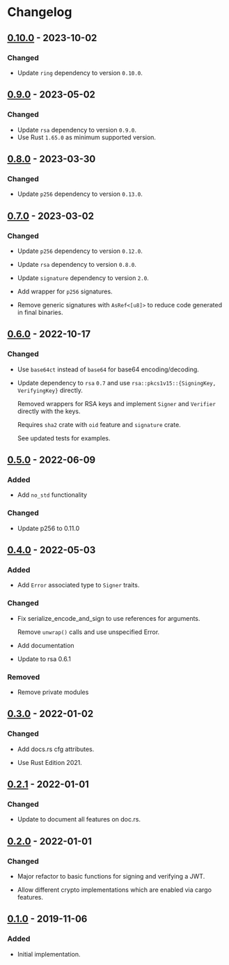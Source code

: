 # Changelog

## [0.10.0] - 2023-10-02

### Changed

- Update `ring` dependency to version `0.10.0`.

## [0.9.0] - 2023-05-02

### Changed

- Update `rsa` dependency to version `0.9.0`.
- Use Rust `1.65.0` as minimum supported version.

## [0.8.0] - 2023-03-30

### Changed

- Update `p256` dependency to version `0.13.0`.

## [0.7.0] - 2023-03-02

### Changed

- Update `p256` dependency to version `0.12.0`.

- Update `rsa` dependency to version `0.8.0`.

- Update `signature` dependency to version `2.0`.

- Add wrapper for `p256` signatures.

- Remove generic signatures with `AsRef<[u8]>` to reduce code generated in final binaries.

## [0.6.0] - 2022-10-17

### Changed

- Use `base64ct` instead of `base64` for base64 encoding/decoding.

- Update dependency to `rsa` `0.7` and use `rsa::pkcs1v15::{SigningKey, VerifyingKey}` directly.

  Removed wrappers for RSA keys and implement `Signer` and `Verifier` directly with the keys.

  Requires `sha2` crate with `oid` feature and `signature` crate.

  See updated tests for examples.

## [0.5.0] - 2022-06-09

### Added

- Add `no_std` functionality

### Changed

- Update p256 to 0.11.0

## [0.4.0] - 2022-05-03

### Added

- Add `Error` associated type to `Signer` traits.

### Changed

- Fix serialize_encode_and_sign to use references for arguments.

  Remove `unwrap()` calls and use unspecified Error.

- Add documentation

- Update to rsa 0.6.1

### Removed

- Remove private modules

## [0.3.0] - 2022-01-02

### Changed

- Add docs.rs cfg attributes.

- Use Rust Edition 2021.

## [0.2.1] - 2022-01-01

### Changed

- Update to document all features on doc.rs.

## [0.2.0] - 2022-01-01

### Changed

- Major refactor to basic functions for signing and verifying a JWT.

- Allow different crypto implementations which are enabled via cargo features.

## [0.1.0] - 2019-11-06

### Added

- Initial implementation.

[Unreleased]: https://github.com/bluk/min_jwt/compare/v0.10.0...HEAD
[0.10.0]: https://github.com/bluk/min_jwt/compare/v0.9.0...v0.10.0
[0.9.0]: https://github.com/bluk/min_jwt/compare/v0.8.0...v0.9.0
[0.8.0]: https://github.com/bluk/min_jwt/compare/v0.7.0...v0.8.0
[0.7.0]: https://github.com/bluk/min_jwt/compare/v0.6.0...v0.7.0
[0.6.0]: https://github.com/bluk/min_jwt/compare/v0.5.0...v0.6.0
[0.5.0]: https://github.com/bluk/min_jwt/compare/v0.4.0...v0.5.0
[0.4.0]: https://github.com/bluk/min_jwt/compare/v0.3.0...v0.4.0
[0.3.0]: https://github.com/bluk/min_jwt/compare/v0.2.1...v0.3.0
[0.2.1]: https://github.com/bluk/min_jwt/compare/v0.2.0...v0.2.1
[0.2.0]: https://github.com/bluk/min_jwt/compare/v0.1.0...v0.2.0
[0.1.0]: https://github.com/bluk/min_jwt/releases/tag/v0.1.0

